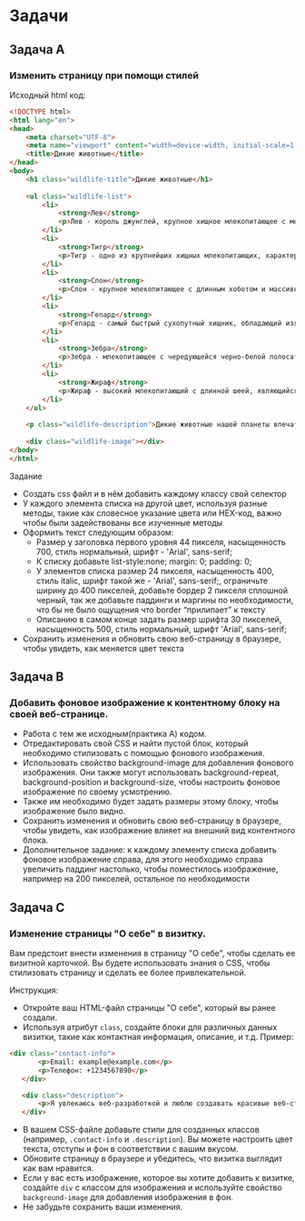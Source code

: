 # Задачи
## Задача А
### Изменить страницу при помощи стилей 
Исходный html код:
``` html
<!DOCTYPE html>
<html lang="en">
<head>
    <meta charset="UTF-8">
    <meta name="viewport" content="width=device-width, initial-scale=1.0">
    <title>Дикие животные</title>
</head>
<body>
    <h1 class="wildlife-title">Дикие животные</h1>
    
    <ul class="wildlife-list">
        <li>
            <strong>Лев</strong>
            <p>Лев - король джунглей, крупное хищное млекопитающее с мощным оскаленным прикусом.</p>
        </li>
        <li>
            <strong>Тигр</strong>
            <p>Тигр - одно из крупнейших хищных млекопитающих, характеризующееся полосатой окраской.</p>
        </li>
        <li>
            <strong>Слон</strong>
            <p>Слон - крупное млекопитающее с длинным хоботом и массивными бивнями.</p>
        </li>
        <li>
            <strong>Гепард</strong>
            <p>Гепард - самый быстрый сухопутный хищник, обладающий изящной и стройной фигурой.</p>
        </li>
        <li>
            <strong>Зебра</strong>
            <p>Зебра - млекопитающее с чередующейся черно-белой полосатой окраской.</p>
        </li>
        <li>
            <strong>Жираф</strong>
            <p>Жираф - высокий млекопитающий с длинной шеей, являющийся самым высоким среди всех животных на Земле.</p>
        </li>
    </ul>
    
    <p class="wildlife-description">Дикие животные нашей планеты впечатляют своим разнообразием.</p>
    
    <div class="wildlife-image"></div>
</body>
</html>
```
Задание
 * Создать css файл и в нём добавить каждому классу свой селектор
 * У каждого элемента списка  на другой цвет, используя разные методы, такие как словесное указание цвета или HEX-код, важно чтобы были задействованы все изученные методы
 * Оформить текст следующим образом:
   * Размер у заголовка первого уровня 44 пикселя, насыщенность 700, стиль нормальный, шрифт - 'Arial', sans-serif;
   * К списку добавьте list-style:none; margin: 0; padding: 0;
   * У элементов списка размер 24 пикселя, насыщенность 400, стиль italic, шрифт такой же - 'Arial', sans-serif;, ограничьте ширину до 400 пикселей, добавьте бордер 2 пикселя сплошной черный, так же добавьте паддинги и маргины по необходимости, что бы не было ощущения что border “прилипает” к тексту  
   * Описанию в самом конце задать размер шрифта 30 пикселей, насыщенность 500, стиль нормальный, шрифт 'Arial', sans-serif;
 * Сохранить изменения и обновить свою веб-страницу в браузере, чтобы увидеть, как меняется цвет текста

## Задача В
###  Добавить фоновое изображение к контентному блоку на своей веб-странице.
* Работа с тем же исходным(практика А) кодом.
* Отредактировать свой CSS и найти пустой блок, который необходимо стилизовать с помощью фонового изображения.
* Использовать свойство background-image для добавления фонового изображения. Они также могут использовать background-repeat, background-position и background-size, чтобы настроить фоновое изображение по своему усмотрению.
* Также им необходимо будет задать размеры этому блоку, чтобы изображение было видно.
* Сохранить изменения и обновить свою веб-страницу в браузере, чтобы увидеть, как изображение влияет на внешний вид контентного блока.
* Дополнительное задание: к каждому элементу списка добавить фоновое изображение справа, для этого необходимо справа увеличить паддинг настолько, чтобы поместилось изображение, например на 200 пикселей, остальное по необходимости

## Задача С
###  Изменение страницы "О себе" в визитку.
Вам предстоит внести изменения в страницу "О себе", чтобы сделать ее визитной карточкой. Вы будете использовать знания о CSS, чтобы стилизовать страницу и сделать ее более привлекательной.

Инструкция:
* Откройте ваш HTML-файл страницы "О себе", который вы ранее создали.
* Используя атрибут `class`, создайте блоки для различных данных визитки, такие как контактная информация, описание, и т.д. Пример:
```html
<div class="contact-info">
       <p>Email: example@example.com</p>
       <p>Телефон: +1234567890</p>
   </div>

   <div class="description">
       <p>Я увлекаюсь веб-разработкой и люблю создавать красивые веб-страницы.</p>
   </div>
```
* В вашем CSS-файле добавьте стили для созданных классов (например, `.contact-info` и `.description`). Вы можете настроить цвет текста, отступы и фон в соответствии с вашим вкусом.
* Обновите страницу в браузере и убедитесь, что визитка выглядит как вам нравится.
* Если у вас есть изображение, которое вы хотите добавить к визитке, создайте `div` с классом для изображения и используйте свойство `background-image` для добавления изображения в фон.
* Не забудьте сохранить ваши изменения.



